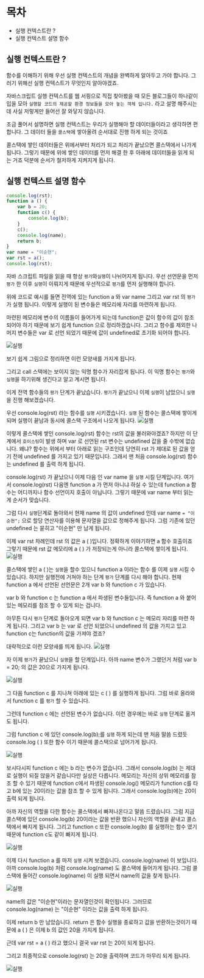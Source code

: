 # 목차
- 실행 컨텍스트란 ?
- 실행 컨텍스트 설명 함수

## 실행 컨텍스트란 ?
함수를 이해하기 위해 우선 실행 컨텍스트의 개념을 완벽하게 알아두고 가야 합니다. 그러기 위해선 실행 컨텍스트가 무엇인지 알아야겠죠.

자바스크립트 실행 컨텍스트를 웹 서핑으로 직접 찾아봤을 때 모든 블로그들이 하나같이 입을 모아 `실행할 코드의 제공할 환경 정보들을 모아 놓는 객체 입니다.` 라고 설명 해주시는데 사실 저렇게만 들어선 잘 와닿지 않습니다.

조금 풀어서 설명하면 실행 컨텍스트는 우리가 실행해야 할 데이터들이라고 생각하면 편합니다.
그 데이터 들을 `콜스택`에 쌓아올려 순서대로 진행 하게 되는 것이죠

콜스택에 쌓인 데이터들은 위에서부터 처리가 되고 처리가 끝났으면 콜스택에서 나가게 됩니다.
그렇기 때문에 위에 쌓인 데이터를 먼저 해결 한 후 아래에 데이터들을 읽게 되는 거죠 덕분에 순서가 철저하게 지켜지게 됩니다.


## 실행 컨텍스트 설명 함수
```js
console.log(rst);
function a () {
    var b = 20;
    function c() {
        console.log(b);
    }
    c();
    console.log(name);
    return b;
}
var name = "이순현";
var rst = a();
console.log(rst);
```
자바 스크립트 파일을 읽을 때 항상 `평가`와`실행`이 나뉘어지게 됩니다.
우선 선언문을 먼저 `평가` 한 이후 `실행`이 이뤄지게 때문에 우선적으로 `평가`를 먼저 실행해야 합니다.

위에 코드로 예시를 들면 전역에 있는 function a 와 var name 그리고 var rst 의 `평가`가 실행 됩니다. 이렇게 실행이 된 변수들은 메모리에 자리를 마련하게 됩니다.

마련된 메모리에 변수의 이름들이 들어가게 되는데 function은 값이 함수의 값이 참조되어야 하기 때문에 보기 쉽게 function 으로 정리하겠습니다. 그리고 함수를 제외한 나머지 변수들은 var 로 선언 되었기 때문에 값이 undefined로 초기화 되어야 합니다.

![실행](../참고사진/익명함수.png)

보기 쉽게 그림으로 정리하면 이런 모양새를 가지게 됩니다.

그리고 call 스택에는 보이지 않는 익명 함수가 자리잡게 됩니다. 이 익명 함수는 `평가`와 `실행`을 하기위해 생긴다고 알고 계시면 됩니다.

이게 전역 함수들의 `평가` 단계가 끝났습니다. `평가`가 끝났으니 이제 `실행`이 남았으니 `실행`을 진행 해보겠습니다.

우선 console.log(rst) 라는 함수를 `실행` 시키겠습니다. `실행` 된 함수는 콜스택에 쌓이게 되며 실행이 끝남과 동시에 콜스택 구조에서 나오게 됩니다.
![실행](../참고사진/rst콜스택.png)

이렇게 콜스택에 쌓인 console.log(rst) 함수는 rst의 값을 불러와야겠죠? 하지만 이 단계에서 `호이스팅`이 발생 하며 var 로 선언된 rst 변수는 undefined 값을 줄 수밖에 없습니다. 왜냐? 함수는 위에서 부터 아래로 읽는 구조인데 당연히 rst 가 제대로 된 값을 얻기 전에 undefined 를 가지고 있기 때문입니다. 그래서 맨 처음 console.log(rst) 함수는 undefined 를 출력 하게 됩니다.

console.log(rst) 가 끝났으니 이제 다음 인 var name 을 `실행` 시킬 단계입니다. 여기서 console.log(rst) 다음엔 function a 가 먼저 아니냐 하실 수 있는데 function a 함수는 어디까지나 함수 선언이지 호출이 아닙니다. 그렇기 때문에 var name 부터 읽는게 순서가 맞습니다.

그럼 다시 `실행`단계로 돌아와서 현재 name 의 값이 undefined 인데 var name `= "이순현";` 으로 할당 연산자를 이용해 문자열을 값으로 정해주게 됩니다. 그럼 기존에 있던 undefined 는 묻히고 "이순현" 만 남게 됩니다.

이제 var rst 차례인데 rst 의 값은 a ( )입니다. 정확하게 이야기하면 a 함수 호출이죠 그렇기 때문에 rst 값 메모리에 a ( ) 가 저장되는게 아니라 콜스택에 쌓이게 됩니다.
![실행](../참고사진/a%20().png)

콜스택에 쌓인 a ( )는 `실행`을 할수 있으니 function a 이라는 함수 를 이제 `실행` 시킬 수 있습니다.
하지만 실행전에 거쳐야 하는 단계 `평가` 단계를 다시 해야 합니다. 현재 function a 에서 선언된 선언문은 2개 var b 와 function c 가 있습니다.

var b 와 function c 는 function a 에서 파생된 변수들입니다. 즉 function a 와 붙어있는 메모리를 참조 할 수 있게 되는 겁니다.

아무튼 다시 `평가` 단계로 돌아오게 되면 var b 와 function c 는 메모리 자리를 마련 하게 됩니다. 그리고 var b 는 var 로 선언 되었으니 undefined 의 값을 가지고 있고 function c는 function의 값을 가져야 겠죠?

대략적으로 이런 모양새를 띄게 됩니다.
![실행](../참고사진/b%20c.png)

자 이제 `평가`가 끝났으니 `실행`을 할 단계입니다. 아까 name 변수가 그랬던거 처럼 var b = 20; 의 값은 20으로 가지게 됩니다.


![실행](../참고사진/20.png)

그 다음 function c 를 지나쳐 아래에 있는 c ( ) 를 실행하게 됩니다. 그럼 바로 올라와서 function c 를 `평가` 할 수 있습니다.

그런데 function c 에는 선언된 변수가 없습니다. 이런 경우에는 바로 `실행` 단계로 옮겨도 됩니다.

그럼 function c 에 있던 console.log(b);를 `실행` 하게 되는데 맨 처음 말씀 드렸듯 console.log ( ) 또한 함수 이기 때문에 콜스택으로 넘어가게 됩니다.

![실행](../참고사진/console(b).png)

보시다시피 function c 에는 b 라는 변수가 없습니다. 그래서 console.log(b) 는 제대로 실행이 되질 않을거 같습니다만 실상은 다릅니다. 메모리는 자신의 상위 메모리를 참조 할 수 있기 때문에 function c에서 파생된 console.log() 메모리가 function c를 타고 
b에 있는 20이라는 값을 참조 할 수 있게 됩니다. 그래서 console.log(b)에는 20이 출력 되게 됩니다.

아까 자신의 역할을 다한 함수는 콜스택에서 빠져나온다고 말씀 드렸습니다. 그럼 지금 콜스택에 있던 console.log(b) 20이라는 값을 반환 했으니 자신의 역할을 끝내고 콜스택에서 빠지게 됩니다. 그리고 function c 또한 console.log(b) 를 실행하는 함수 였기 때문에
function c도 같이 빠지게 됩니다.

![실행](../참고사진/거의다%20왔다.png)

이제 다시 function a 를 마저 `실행` 시켜 보겠습니다. console.log(name) 이 보입니다. 아까 console.log(b) 처럼 console.log(name) 도 콜스택에 들어가게 됩니다. 그럼 콜스택에 들어간 console.log(name) 이 실행 되면서 name의 값을 찾게 됩니다.

![실행](../참고사진/name1.png)

name의 값은 "이순현"이라는 문자열인것이 확인됩니다. 그러므로 console.log(name) 는 "이순현" 이라는 값을 출력 하게 됩니다.

이제 return b 만 남았습니다. return 은 함수 실행을 종료하고 값을 반환하는것이기 때문에 a ( ) 은 이제 b 의 값인 20을 가지게 됩니다.

근데 var rst = a ( ) 라고 했으니 결국 var rst 는 20이 되게 됩니다.

그리고 최종적으로 console.log(rst) 는 20을 출력하며 코드가 마무리 되게 됩니다.

![실행](../참고사진/끝.png)